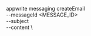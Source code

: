 appwrite messaging createEmail \
        --messageId <MESSAGE_ID> \
        --subject <SUBJECT> \
        --content <CONTENT> \









